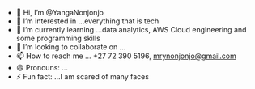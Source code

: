 - 👋 Hi, I’m @YangaNonjonjo
- 👀 I’m interested in ...everything that is tech
- 🌱 I’m currently learning ...data analytics, AWS Cloud engineering and some programming skills
- 💞️ I’m looking to collaborate on ...
- 📫 How to reach me ... +27 72 390 5196, mrynonjonjo@gmail.com
- 😄 Pronouns: ...
- ⚡ Fun fact: ...I am scared of many faces

<!---
YangaNonjonjo/YangaNonjonjo is a ✨ special ✨ repository because its `README.md` (this file) appears on your GitHub profile.
You can click the Preview link to take a look at your changes.
--->
